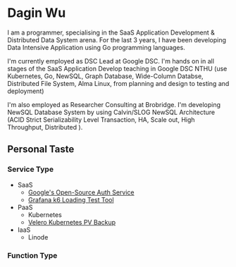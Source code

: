 # Dagin Wu
I am a programmer, specialising in the SaaS Application Development & Distributed Data System arena. For the last 3 years, I have been developing Data Intensive Application using Go programming languages.

I'm currently employed as DSC Lead at Google DSC. I'm hands on in all stages of the SaaS Application Develop teaching in Google DSC NTHU (use Kubernetes, Go, NewSQL, Graph Database, Wide-Column Databse, Distributed File System, Alma Linux, from planning and design to testing and deployment)

I'm also employed as Researcher Consulting at Brobridge. I'm developing NewSQL Database System by using Calvin/SLOG NewSQL Architecture (ACID Strict Serializability Level Transaction, HA, Scale out, High Throughput, Distributed ).

## Personal Taste
### Service Type
- SaaS
  - [Google's Open-Source Auth Service](https://www.ory.sh/keto/)
  - [Grafana k6 Loading Test Tool](https://github.com/grafana/k6)
- PaaS
  - Kubernetes
  - [Velero Kubernetes PV Backup](https://github.com/vmware-tanzu/velero)    
- IaaS
  - Linode
### Function Type

